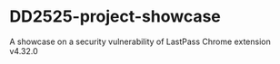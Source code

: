 # DD2525-project-showcase
A showcase on a security vulnerability of LastPass Chrome extension v4.32.0
